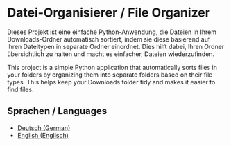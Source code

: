 # Datei-Organisierer / File Organizer

Dieses Projekt ist eine einfache Python-Anwendung, die Dateien in Ihrem Downloads-Ordner automatisch sortiert, indem sie diese basierend auf ihren Dateitypen in separate Ordner einordnet. Dies hilft dabei, Ihren Ordner übersichtlich zu halten und macht es einfacher, Dateien wiederzufinden.

This project is a simple Python application that automatically sorts files in your folders by organizing them into separate folders based on their file types. This helps keep your Downloads folder tidy and makes it easier to find files.

## Sprachen / Languages

-   [Deutsch (German)](docs\README_de.md)
-   [English (Englisch)](docs\README_en.md)
